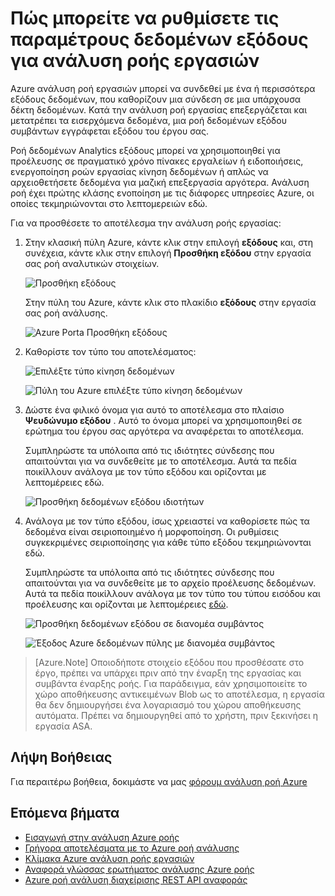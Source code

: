 <properties 
    pageTitle="Πώς μπορείτε να ρυθμίσετε τις παραμέτρους δεδομένων εξόδους για ανάλυση ροή εργασιών | Microsoft Azure" 
    description="Ρύθμιση παραμέτρων εξόδους για ανάλυση ροή εργασιών | εκμάθηση τμήμα διαδρομής."
    keywords="δεδομένα εξόδου, κίνησή δεδομένων"
    documentationCenter=""
    services="stream-analytics"
    authors="jeffstokes72" 
    manager="jhubbard" 
    editor="cgronlun"/>

<tags 
    ms.service="stream-analytics" 
    ms.devlang="na" 
    ms.topic="article" 
    ms.tgt_pltfrm="na" 
    ms.workload="data-services" 
    ms.date="09/26/2016" 
    ms.author="jeffstok"/> 

# <a name="how-to-configure-data-outputs-for-stream-analytics-jobs"></a>Πώς μπορείτε να ρυθμίσετε τις παραμέτρους δεδομένων εξόδους για ανάλυση ροής εργασιών

Azure ανάλυση ροή εργασιών μπορεί να συνδεθεί με ένα ή περισσότερα εξόδους δεδομένων, που καθορίζουν μια σύνδεση σε μια υπάρχουσα δέκτη δεδομένων. Κατά την ανάλυση ροή εργασίας επεξεργάζεται και μετατρέπει τα εισερχόμενα δεδομένα, μια ροή δεδομένων εξόδου συμβάντων εγγράφεται εξόδου του έργου σας.

Ροή δεδομένων Analytics εξόδους μπορεί να χρησιμοποιηθεί για προέλευσης σε πραγματικό χρόνο πίνακες εργαλείων ή ειδοποιήσεις, ενεργοποίηση ροών εργασίας κίνηση δεδομένων ή απλώς να αρχειοθετήσετε δεδομένα για μαζική επεξεργασία αργότερα. Ανάλυση ροή έχει πρώτης κλάσης ενοποίηση με τις διάφορες υπηρεσίες Azure, οι οποίες τεκμηριώνονται στο λεπτομερειών εδώ.

Για να προσθέσετε το αποτέλεσμα την ανάλυση ροής εργασίας:

1. Στην κλασική πύλη Azure, κάντε κλικ στην επιλογή **εξόδους** και, στη συνέχεια, κάντε κλικ στην επιλογή **Προσθήκη εξόδου** στην εργασία σας ροή αναλυτικών στοιχείων.

    ![Προσθήκη εξόδους](./media/stream-analytics-add-outputs/1-stream-analytics-add-outputs.png)  

    Στην πύλη του Azure, κάντε κλικ στο πλακίδιο **εξόδους** στην εργασία σας ροή ανάλυσης.

    ![Azure Porta Προσθήκη εξόδους](./media/stream-analytics-add-outputs/5-stream-analytics-add-outputs.png)

2. Καθορίστε τον τύπο του αποτελέσματος:

    ![Επιλέξτε τύπο κίνηση δεδομένων](./media/stream-analytics-add-outputs/2-stream-analytics-add-outputs.png)  

    ![Πύλη του Azure επιλέξτε τύπο κίνηση δεδομένων](./media/stream-analytics-add-outputs/6-stream-analytics-add-outputs.png)

3. Δώστε ένα φιλικό όνομα για αυτό το αποτέλεσμα στο πλαίσιο **Ψευδώνυμο εξόδου** . Αυτό το όνομα μπορεί να χρησιμοποιηθεί σε ερώτημα του έργου σας αργότερα να αναφέρεται το αποτέλεσμα.  
    
    Συμπληρώστε τα υπόλοιπα από τις ιδιότητες σύνδεσης που απαιτούνται για να συνδεθείτε με το αποτέλεσμα.  Αυτά τα πεδία ποικίλλουν ανάλογα με τον τύπο εξόδου και ορίζονται με λεπτομέρειες εδώ.  

    ![Προσθήκη δεδομένων εξόδου ιδιοτήτων](./media/stream-analytics-add-outputs/3-stream-analytics-add-outputs.png)  

4. Ανάλογα με τον τύπο εξόδου, ίσως χρειαστεί να καθορίσετε πώς τα δεδομένα είναι σειριοποιημένο ή μορφοποίηση. Οι ρυθμίσεις συγκεκριμένες σειριοποίησης για κάθε τύπο εξόδου τεκμηριώνονται εδώ.

    Συμπληρώστε τα υπόλοιπα από τις ιδιότητες σύνδεσης που απαιτούνται για να συνδεθείτε με το αρχείο προέλευσης δεδομένων. Αυτά τα πεδία ποικίλλουν ανάλογα με τον τύπο του τύπου εισόδου και προέλευσης και ορίζονται με λεπτομέρειες [εδώ](stream-analytics-create-a-job.md).  

    ![Προσθήκη δεδομένων εξόδου σε διανομέα συμβάντος](./media/stream-analytics-add-outputs/4-stream-analytics-add-outputs.png)  

    ![Έξοδος Azure δεδομένων πύλης με διανομέα συμβάντος](./media/stream-analytics-add-outputs/7-stream-analytics-add-outputs.png)  

> [Azure.Note] Οποιοδήποτε στοιχείο εξόδου που προσθέσατε στο έργο, πρέπει να υπάρχει πριν από την έναρξη της εργασίας και συμβάντα έναρξης ροής. Για παράδειγμα, εάν χρησιμοποιείτε το χώρο αποθήκευσης αντικειμένων Blob ως το αποτέλεσμα, η εργασία θα δεν δημιουργήσει ένα λογαριασμό του χώρου αποθήκευσης αυτόματα. Πρέπει να δημιουργηθεί από το χρήστη, πριν ξεκινήσει η εργασία ASA.

## <a name="get-help"></a>Λήψη Βοήθειας
Για περαιτέρω βοήθεια, δοκιμάστε να μας [φόρουμ ανάλυση ροή Azure](https://social.msdn.microsoft.com/Forums/en-US/home?forum=AzureStreamAnalytics)

## <a name="next-steps"></a>Επόμενα βήματα

- [Εισαγωγή στην ανάλυση Azure ροής](stream-analytics-introduction.md)
- [Γρήγορα αποτελέσματα με το Azure ροή ανάλυσης](stream-analytics-get-started.md)
- [Κλίμακα Azure ανάλυση ροής εργασιών](stream-analytics-scale-jobs.md)
- [Αναφορά γλώσσας ερωτήματος ανάλυσης Azure ροής](https://msdn.microsoft.com/library/azure/dn834998.aspx)
- [Azure ροή ανάλυση διαχείρισης REST API αναφοράς](https://msdn.microsoft.com/library/azure/dn835031.aspx)
